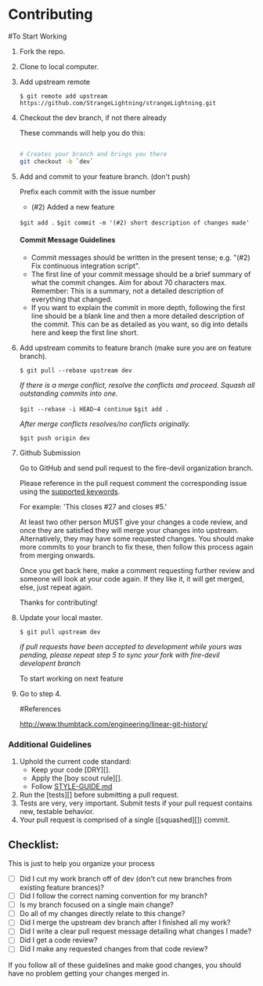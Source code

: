 # Contributing

#To Start Working

1. Fork the repo.

1. Clone to local computer.

1. Add upstream remote

   `$ git remote add upstream https://github.com/StrangeLightning/strangeLightning.git`

1. Checkout the dev branch, if not there already

   These commands will help you do this:

   ``` bash

   # Creates your branch and brings you there
   git checkout -b `dev`
   ```

1. Add and commit to your feature branch. (don't push)

   Prefix each commit with the issue number
    - (#2) Added a new feature

   `$git add .`
   `$git commit -m '(#2) short description of changes made'`

   #### Commit Message Guidelines

   - Commit messages should be written in the present tense; e.g. "(#2) Fix continuous
    integration script".
   - The first line of your commit message should be a brief summary of what the
    commit changes. Aim for about 70 characters max. Remember: This is a summary,
    not a detailed description of everything that changed.
   - If you want to explain the commit in more depth, following the first line should
    be a blank line and then a more detailed description of the commit. This can be
    as detailed as you want, so dig into details here and keep the first line short.

1. Add upstream commits to feature branch (make sure you are on feature branch).

   `$ git pull --rebase upstream dev`

   _If there is a merge conflict, resolve the conflicts and proceed. Squash all outstanding commits into one._

   `$git --rebase -i HEAD~4 continue`
   `$git add .`

   _After merge conflicts resolves/no conflicts originally._

   `$git push origin dev`

1. Github Submission

      Go to GitHub and send pull request to the fire-devil organization branch.

      Please reference in the pull request comment the corresponding issue using the [supported keywords](https://help.github.com/articles/closing-issues-via-commit-messages/).

      For example: 'This closes #27 and closes #5.'

      At least two other person MUST give your changes a code review, and once
      they are satisfied they will merge your changes into upstream. Alternatively,
      they may have some requested changes. You should make more commits to your
      branch to fix these, then follow this process again from merging onwards.

      Once you get back here, make a comment requesting further review and
      someone will look at your code again. If they like it, it will get merged,
      else, just repeat again.

      Thanks for contributing!

1. Update your local master.

      `$ git pull upstream dev`

      _if pull requests have been accepted to development while yours
      was pending, please repeat step 5 to sync your fork with fire-devil developent branch_

      To start working on next feature

1. Go to step 4.

      #References

      http://www.thumbtack.com/engineering/linear-git-history/

### Additional Guidelines

1. Uphold the current code standard:
    - Keep your code [DRY][].
    - Apply the [boy scout rule][].
    - Follow [STYLE-GUIDE.md](STYLE-GUIDE.md)
1. Run the [tests][] before submitting a pull request.
1. Tests are very, very important. Submit tests if your pull request contains
   new, testable behavior.
1. Your pull request is comprised of a single ([squashed][]) commit.

## Checklist:

This is just to help you organize your process

- [ ] Did I cut my work branch off of dev (don't cut new branches from existing feature brances)?
- [ ] Did I follow the correct naming convention for my branch?
- [ ] Is my branch focused on a single main change?
 - [ ] Do all of my changes directly relate to this change?
- [ ] Did I merge the upstream dev branch after I finished all my
  work?
- [ ] Did I write a clear pull request message detailing what changes I made?
- [ ] Did I get a code review?
 - [ ] Did I make any requested changes from that code review?

If you follow all of these guidelines and make good changes, you should have
no problem getting your changes merged in.
